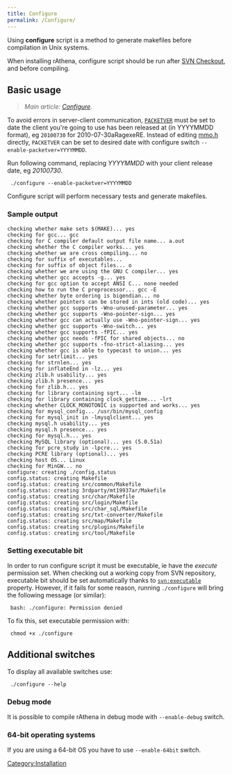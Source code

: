 ```yaml
---
title: Configure
permalink: /Configure/
---
```


Using **configure** script is a method to generate makefiles before compilation in Unix systems.

When installing rAthena, configure script should be run after [SVN Checkout](/SVN_Checkout "wikilink"), and before compiling.

Basic usage
-----------

<onlyinclude><includeonly>

> *Main article: [Configure](/Configure "wikilink").*

</includeonly> To avoid errors in server-client communication, [`PACKETVER`](/PACKETVER "wikilink") must be set to date the client you're going to use has been released at (in YYYYMMDD format), eg `20100730` for 2010-07-30aRagexeRE. Instead of editing [mmo.h](/mmo.h "wikilink") directly, `PACKETVER` can be set to desired date with configure switch `--enable-packetver=YYYYMMDD`.

Run following command, replacing *YYYYMMDD* with your client release date, eg *20100730*.

` ./configure --enable-packetver=YYYYMMDD`

Configure script will perform necessary tests and generate makefiles. </onlyinclude>

### Sample output

    checking whether make sets $(MAKE)... yes
    checking for gcc... gcc
    checking for C compiler default output file name... a.out
    checking whether the C compiler works... yes
    checking whether we are cross compiling... no
    checking for suffix of executables...
    checking for suffix of object files... o
    checking whether we are using the GNU C compiler... yes
    checking whether gcc accepts -g... yes
    checking for gcc option to accept ANSI C... none needed
    checking how to run the C preprocessor... gcc -E
    checking whether byte ordering is bigendian... no
    checking whether pointers can be stored in ints (old code)... yes
    checking whether gcc supports -Wno-unused-parameter... yes
    checking whether gcc supports -Wno-pointer-sign... yes
    checking whether gcc can actually use -Wno-pointer-sign... yes
    checking whether gcc supports -Wno-switch... yes
    checking whether gcc supports -fPIC... yes
    checking whether gcc needs -fPIC for shared objects... no
    checking whether gcc supports -fno-strict-aliasing... yes
    checking whether gcc is able to typecast to union... yes
    checking for setrlimit... yes
    checking for strnlen... yes
    checking for inflateEnd in -lz... yes
    checking zlib.h usability... yes
    checking zlib.h presence... yes
    checking for zlib.h... yes
    checking for library containing sqrt... -lm
    checking for library containing clock_gettime... -lrt
    checking whether CLOCK_MONOTONIC is supported and works... yes
    checking for mysql_config... /usr/bin/mysql_config
    checking for mysql_init in -lmysqlclient... yes
    checking mysql.h usability... yes
    checking mysql.h presence... yes
    checking for mysql.h... yes
    checking MySQL library (optional)... yes (5.0.51a)
    checking for pcre_study in -lpcre... yes
    checking PCRE library (optional)... yes
    checking host OS... Linux
    checking for MinGW... no
    configure: creating ./config.status
    config.status: creating Makefile
    config.status: creating src/common/Makefile
    config.status: creating 3rdparty/mt19937ar/Makefile
    config.status: creating src/char/Makefile
    config.status: creating src/login/Makefile
    config.status: creating src/char_sql/Makefile
    config.status: creating src/txt-converter/Makefile
    config.status: creating src/map/Makefile
    config.status: creating src/plugins/Makefile
    config.status: creating src/tool/Makefile

### Setting executable bit

In order to run configure script it must be executable, ie have the *execute* permission set. When checking out a working copy from SVN repository, executable bit should be set automatically thanks to [`svn:executable`](svn:executable) property. However, if it fails for some reason, running `./configure` will bring the following message (or similar):

` bash: ./configure: Permission denied`

To fix this, set executable permission with:

` chmod +x ./configure`

Additional switches
-------------------

To display all available switches use:

` ./configure --help`

### Debug mode

It is possible to compile rAthena in debug mode with `--enable-debug` switch.

### 64-bit operating systems

If you are using a 64-bit OS you have to use `--enable-64bit` switch.

[Category:Installation](/Category:Installation "wikilink")